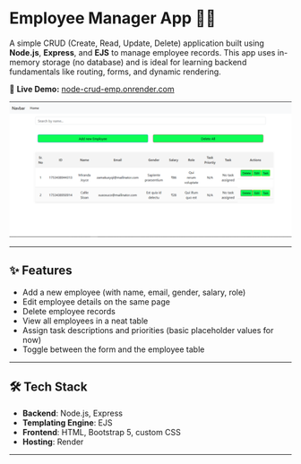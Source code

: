 # Employee Manager App 🧑‍💼

A simple CRUD (Create, Read, Update, Delete) application built using **Node.js**, **Express**, and **EJS** to manage employee records. This app uses in-memory storage (no database) and is ideal for learning backend fundamentals like routing, forms, and dynamic rendering.

🚀 **Live Demo:** [node-crud-emp.onrender.com](https://node-crud-emp.onrender.com/)



![alt text](image.png)

---

## ✨ Features

- Add a new employee (with name, email, gender, salary, role)
- Edit employee details on the same page
- Delete employee records
- View all employees in a neat table
- Assign task descriptions and priorities (basic placeholder values for now)
- Toggle between the form and the employee table

---

## 🛠 Tech Stack

- **Backend**: Node.js, Express
- **Templating Engine**: EJS
- **Frontend**: HTML, Bootstrap 5, custom CSS
- **Hosting**: Render

---

